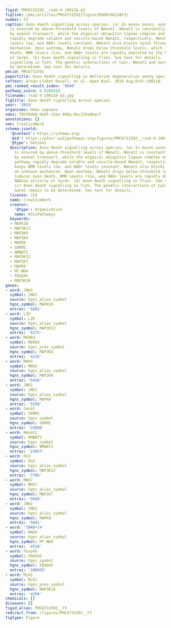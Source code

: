 ```yaml
---
figid: PMC6731592__rsob-9-190118-g3
figlink: /pmc/articles/PMC6731592/figure/RSOB190118F3/
number: F3
caption: Axon death signalling across species. (a) In mouse axons, axonal survival
  is ensured by above-threshold levels of Nmnat2. Nmnat2 is constantly replenished
  by axonal transport, while the atypical ubiquitin ligase complex and the MAPK pathway
  rapidly degrade soluble and vesicle-bound Nmnat2, respectively. Nmnat2 keeps NMN
  levels low, and NAD+ levels constant. Nmnat2 also blocks Sarm1 through an unknown
  mechanism. Upon axotomy, Nmnat2 drops below threshold levels, which induces axon
  death. NMN levels rise, and NAD+ levels are rapidly depleted by the NADase activity
  of Sarm1. (b) Axon death signalling in flies. See text for details. (c) Axon death
  signalling in fish. The genetic interactions of Ca2+, Nmnat2 and Sarm1 remain to
  be determined. See text for details.
pmcid: PMC6731592
papertitle: Axon death signalling in Wallerian degeneration among species and in disease.
reftext: Arnau Llobet Rosell, et al. Open Biol. 2019 Aug;9(8):190118.
pmc_ranked_result_index: '9949'
pathway_score: 0.6204318
filename: rsob-9-190118-g3.jpg
figtitle: Axon death signalling across species
year: '2019'
organisms: Homo sapiens
ndex: f85f0de0-de8f-11ea-99da-0ac135e8bacf
annotations: []
seo: CreativeWork
schema-jsonld:
  '@context': https://schema.org/
  '@id': https://pfocr.wikipathways.org/figures/PMC6731592__rsob-9-190118-g3.html
  '@type': Dataset
  description: Axon death signalling across species. (a) In mouse axons, axonal survival
    is ensured by above-threshold levels of Nmnat2. Nmnat2 is constantly replenished
    by axonal transport, while the atypical ubiquitin ligase complex and the MAPK
    pathway rapidly degrade soluble and vesicle-bound Nmnat2, respectively. Nmnat2
    keeps NMN levels low, and NAD+ levels constant. Nmnat2 also blocks Sarm1 through
    an unknown mechanism. Upon axotomy, Nmnat2 drops below threshold levels, which
    induces axon death. NMN levels rise, and NAD+ levels are rapidly depleted by the
    NADase activity of Sarm1. (b) Axon death signalling in flies. See text for details.
    (c) Axon death signalling in fish. The genetic interactions of Ca2+, Nmnat2 and
    Sarm1 remain to be determined. See text for details.
  license: CC0
  name: CreativeWork
  creator:
    '@type': Organization
    name: WikiPathways
  keywords:
  - MAPK10
  - MAP3K13
  - MAP3K4
  - MAP2K4
  - MAPK8
  - SARM1
  - NMNAT2
  - MAP3K12
  - MAP2K7
  - MAPK9
  - MT-ND4
  - FBXO45
  - MAP3K10
genes:
- word: JNK3
  symbol: JNK3
  source: hgnc_alias_symbol
  hgnc_symbol: MAPK10
  entrez: '5602'
- word: LZK
  symbol: LZK
  source: hgnc_alias_symbol
  hgnc_symbol: MAP3K13
  entrez: '9175'
- word: MEKK4
  symbol: MEKK4
  source: hgnc_prev_symbol
  hgnc_symbol: MAP3K4
  entrez: '4216'
- word: MKK4
  symbol: MKK4
  source: hgnc_alias_symbol
  hgnc_symbol: MAP2K4
  entrez: '6416'
- word: JNK1
  symbol: JNK1
  source: hgnc_alias_symbol
  hgnc_symbol: MAPK8
  entrez: '5599'
- word: Sarm1
  symbol: SARM1
  source: hgnc_symbol
  hgnc_symbol: SARM1
  entrez: '23098'
- word: Nmnat2
  symbol: NMNAT2
  source: hgnc_symbol
  hgnc_symbol: NMNAT2
  entrez: '23057'
- word: DLK
  symbol: DLK
  source: hgnc_alias_symbol
  hgnc_symbol: MAP3K12
  entrez: '7786'
- word: MKK7
  symbol: MKK7
  source: hgnc_alias_symbol
  hgnc_symbol: MAP2K7
  entrez: '5609'
- word: JNK2
  symbol: JNK2
  source: hgnc_alias_symbol
  hgnc_symbol: MAPK9
  entrez: '5601'
- word: '[NAD+]4'
  symbol: NAD4
  source: hgnc_alias_symbol
  hgnc_symbol: MT-ND4
  entrez: '4538'
- word: Fbxo45
  symbol: FBXO45
  source: hgnc_symbol
  hgnc_symbol: FBXO45
  entrez: '200933'
- word: MLK2
  symbol: MLK2
  source: hgnc_prev_symbol
  hgnc_symbol: MAP3K10
  entrez: '4294'
chemicals: []
diseases: []
figid_alias: PMC6731592__F3
redirect_from: /figures/PMC6731592__F3
figtype: Figure
---
```

